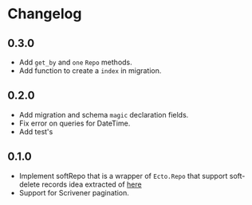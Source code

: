 # Changelog

## 0.3.0

- Add `get_by` and `one` `Repo` methods.
- Add function to create a `index` in migration.

## 0.2.0

- Add migration and schema `magic` declaration fields.
- Fix error on queries for DateTime.
- Add test's

## 0.1.0

- Implement softRepo that is a wrapper of `Ecto.Repo` that support soft-delete records idea extracted of [here](https://gist.github.com/ahmadshah/83a695ac66d98a833d6d576815e6931d)
- Support for Scrivener pagination.

